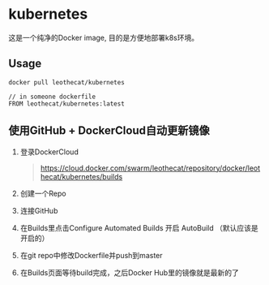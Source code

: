 # kubernetes

这是一个纯净的Docker image, 目的是方便地部署k8s环境。

## Usage

```
docker pull leothecat/kubernetes

// in someone dockerfile
FROM leothecat/kubernetes:latest
```

## 使用GitHub + DockerCloud自动更新镜像
 
 1. 登录DockerCloud
    
    > https://cloud.docker.com/swarm/leothecat/repository/docker/leothecat/kubernetes/builds
  
 2. 创建一个Repo
 
 3. 连接GitHub
 
 4. 在Builds里点击Configure Automated Builds 开启 AutoBuild （默认应该是开启的）
 
 5. 在git repo中修改Dockerfile并push到master
 
 6. 在Builds页面等待build完成，之后Docker Hub里的镜像就是最新的了

